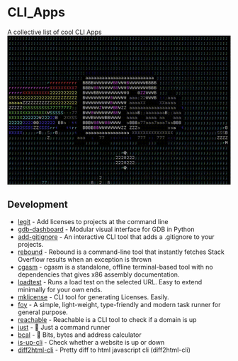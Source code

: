 # CLI_Apps
A collective list of cool CLI Apps
![Alt Text](https://raw.githubusercontent.com/khrome/ansi-gif/master/Samples/nyan.gif)
## Development

- [legit](https://github.com/captainsafia/legit) - Add licenses to projects at the command line
- [gdb-dashboard](https://github.com/cyrus-and/gdb-dashboard) - Modular visual interface for GDB in Python
- [add-gitignore](https://github.com/TejasQ/add-gitignore) - An interactive CLI tool that adds a .gitignore to your projects.
- [rebound](https://github.com/shobrook/rebound) - Rebound is a command-line tool that instantly fetches Stack Overflow results when an exception is thrown
- [cgasm](https://github.com/bnagy/cgasm) - cgasm is a standalone, offline terminal-based tool with no dependencies that gives x86 assembly documentation.
- [loadtest](https://github.com/alexfernandez/loadtest) - Runs a load test on the selected URL. Easy to extend minimally for your own ends.
- [mklicense](https://github.com/cezaraugusto/mklicense) - CLI tool for generating Licenses. Easily.
- [foy](https://github.com/zaaack/foy) - A simple, light-weight, type-friendly and modern task runner for general purpose.
- [reachable](https://github.com/italolelis/reachable) - Reachable is a CLI tool to check if a domain is up
- [just](https://github.com/casey/just) - 🤖 Just a command runner
- [bcal](https://github.com/jarun/bcal) - 🔢 Bits, bytes and address calculator
- [is-up-cli](https://github.com/sindresorhus/is-up-cli) - Check whether a website is up or down
- [diff2html-cli](https://github.com/rtfpessoa/diff2html-cli) - Pretty diff to html javascript cli (diff2html-cli)
